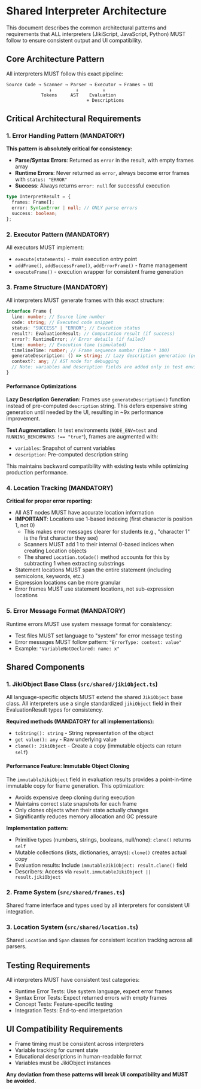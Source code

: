 # Shared Interpreter Architecture

This document describes the common architectural patterns and requirements that ALL interpreters (JikiScript, JavaScript, Python) MUST follow to ensure consistent output and UI compatibility.

## Core Architecture Pattern

All interpreters MUST follow this exact pipeline:

```
Source Code → Scanner → Parser → Executor → Frames → UI
                ↓         ↓         ↓
             Tokens     AST    Evaluation
                              + Descriptions
```

## Critical Architectural Requirements

### 1. Error Handling Pattern (MANDATORY)

**This pattern is absolutely critical for consistency:**

- **Parse/Syntax Errors**: Returned as `error` in the result, with empty frames array
- **Runtime Errors**: Never returned as `error`, always become error frames with `status: "ERROR"`
- **Success**: Always returns `error: null` for successful execution

```typescript
type InterpretResult = {
  frames: Frame[];
  error: SyntaxError | null; // ONLY parse errors
  success: boolean;
};
```

### 2. Executor Pattern (MANDATORY)

All executors MUST implement:

- `execute(statements)` - main execution entry point
- `addFrame()`, `addSuccessFrame()`, `addErrorFrame()` - frame management
- `executeFrame()` - execution wrapper for consistent frame generation

### 3. Frame Structure (MANDATORY)

All interpreters MUST generate frames with this exact structure:

```typescript
interface Frame {
  line: number; // Source line number
  code: string; // Executed code snippet
  status: "SUCCESS" | "ERROR"; // Execution status
  result?: EvaluationResult; // Computation result (if success)
  error?: RuntimeError; // Error details (if failed)
  time: number; // Execution time (simulated)
  timelineTime: number; // Frame sequence number (time * 100)
  generateDescription: () => string; // Lazy description generation (performance)
  context?: any; // AST node for debugging
  // Note: variables and description fields are added only in test environments
}
```

#### Performance Optimizations

**Lazy Description Generation**: Frames use `generateDescription()` function instead of pre-computed `description` string. This defers expensive string generation until needed by the UI, resulting in ~9x performance improvement.

**Test Augmentation**: In test environments (`NODE_ENV=test` and `RUNNING_BENCHMARKS !== "true"`), frames are augmented with:

- `variables`: Snapshot of current variables
- `description`: Pre-computed description string

This maintains backward compatibility with existing tests while optimizing production performance.

### 4. Location Tracking (MANDATORY)

**Critical for proper error reporting:**

- All AST nodes MUST have accurate location information
- **IMPORTANT**: Locations use 1-based indexing (first character is position 1, not 0)
  - This makes error messages clearer for students (e.g., "character 1" is the first character they see)
  - Scanners MUST add 1 to their internal 0-based indices when creating Location objects
  - The shared `Location.toCode()` method accounts for this by subtracting 1 when extracting substrings
- Statement locations MUST span the entire statement (including semicolons, keywords, etc.)
- Expression locations can be more granular
- Error frames MUST use statement locations, not sub-expression locations

### 5. Error Message Format (MANDATORY)

Runtime errors MUST use system message format for consistency:

- Test files MUST set language to "system" for error message testing
- Error messages MUST follow pattern: `"ErrorType: context: value"`
- Example: `"VariableNotDeclared: name: x"`

## Shared Components

### 1. JikiObject Base Class (`src/shared/jikiObject.ts`)

All language-specific objects MUST extend the shared `JikiObject` base class. All interpreters use a single standardized `jikiObject` field in their EvaluationResult types for consistency.

**Required methods (MANDATORY for all implementations):**

- `toString(): string` - String representation of the object
- `get value(): any` - Raw underlying value
- `clone(): JikiObject` - Create a copy (immutable objects can return `self`)

#### Performance Feature: Immutable Object Cloning

The `immutableJikiObject` field in evaluation results provides a point-in-time immutable copy for frame generation. This optimization:

- Avoids expensive deep cloning during execution
- Maintains correct state snapshots for each frame
- Only clones objects when their state actually changes
- Significantly reduces memory allocation and GC pressure

**Implementation pattern:**

- Primitive types (numbers, strings, booleans, null/none): `clone()` returns `self`
- Mutable collections (lists, dictionaries, arrays): `clone()` creates actual copy
- Evaluation results: Include `immutableJikiObject: result.clone()` field
- Describers: Access via `result.immutableJikiObject || result.jikiObject`

### 2. Frame System (`src/shared/frames.ts`)

Shared frame interface and types used by all interpreters for consistent UI integration.

### 3. Location System (`src/shared/location.ts`)

Shared `Location` and `Span` classes for consistent location tracking across all parsers.

## Testing Requirements

All interpreters MUST have consistent test categories:

- Runtime Error Tests: Use system language, expect error frames
- Syntax Error Tests: Expect returned errors with empty frames
- Concept Tests: Feature-specific testing
- Integration Tests: End-to-end interpretation

## UI Compatibility Requirements

- Frame timing must be consistent across interpreters
- Variable tracking for current state
- Educational descriptions in human-readable format
- Variables must be JikiObject instances

**Any deviation from these patterns will break UI compatibility and MUST be avoided.**
